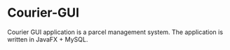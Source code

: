 # Courier-GUI
Courier GUI application is a parcel management system. The application is written in JavaFX + MySQL.
